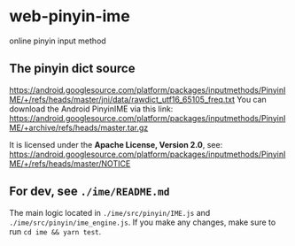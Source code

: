 # web-pinyin-ime

online pinyin input method

## The pinyin dict source

https://android.googlesource.com/platform/packages/inputmethods/PinyinIME/+/refs/heads/master/jni/data/rawdict_utf16_65105_freq.txt
You can download the Android PinyinIME via this link: https://android.googlesource.com/platform/packages/inputmethods/PinyinIME/+archive/refs/heads/master.tar.gz

It is licensed under the **Apache License, Version 2.0**, see:
https://android.googlesource.com/platform/packages/inputmethods/PinyinIME/+/refs/heads/master/NOTICE

## For dev, see `./ime/README.md`

The main logic located in `./ime/src/pinyin/IME.js` and `./ime/src/pinyin/ime_engine.js`.
If you make any changes, make sure to run `cd ime && yarn test`.
